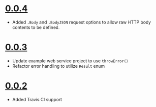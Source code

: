 # [0.0.4](https://github.com/TheHolyGrail/Swallow/releases/tag/v0.0.4)

- Added `.Body` and `.BodyJSON` request options to allow raw HTTP body contents to be defined.

# [0.0.3](https://github.com/TheHolyGrail/Swallow/releases/tag/v0.0.3)

- Update example web service project to use `throwError()`
- Refactor error handling to utilize `Result` enum

# [0.0.2](https://github.com/TheHolyGrail/Swallow/releases/tag/v0.0.2)

- Added Travis CI support
